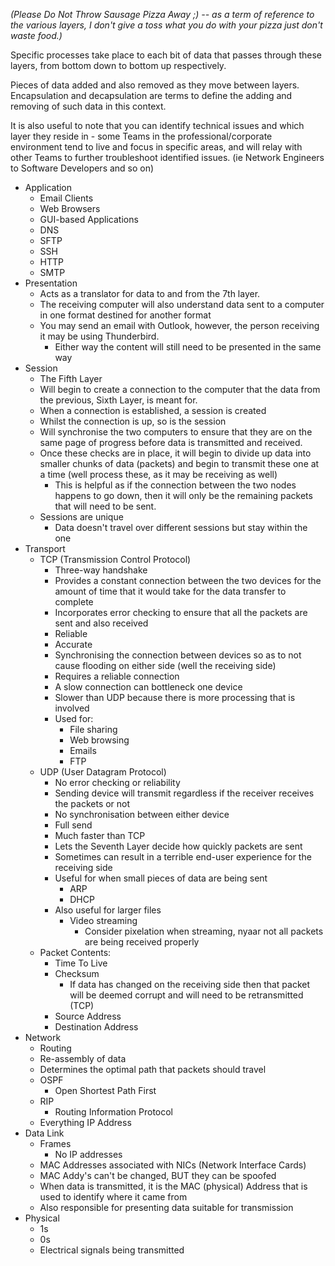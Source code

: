 *(Please Do Not Throw Sausage Pizza Away ;) -- as a term of reference to the various layers, I don't give a toss what you do with your pizza just don't waste food.)*

Specific processes take place to each bit of data that passes through these layers, from bottom down to bottom up respectively.

Pieces of data added and also removed as they move between layers. 
Encapsulation and decapsulation are terms to define the adding and removing of such data in this context. 

It is also useful to note that you can identify technical issues and which layer they reside in - some Teams in the professional/corporate environment tend to live and focus in specific areas, and will relay with other Teams to further troubleshoot identified issues. (ie Network Engineers to Software Developers and so on)

- Application
	- Email Clients
	- Web Browsers
	- GUI-based Applications
	- DNS
	- SFTP
	- SSH
	- HTTP
	- SMTP
- Presentation
	- Acts as a translator for data to and from the 7th layer. 
	- The receiving computer will also understand data sent to a computer in one format destined for another format
	- You may send an email with Outlook, however, the person receiving it may be using Thunderbird. 
		- Either way the content will still need to be presented in the same way
- Session
	- The Fifth Layer
	- Will begin to create a connection to the computer that the data from the previous, Sixth Layer, is meant for.
	- When a connection is established, a session is created
	- Whilst the connection is up, so is the session
	- Will synchronise the two computers to ensure that they are on the same page of progress before data is transmitted and received. 
	- Once these checks are in place, it will begin to divide up data into smaller chunks of data (packets) and begin to transmit these one at a time (well process these, as it may be receiving as well)
		- This is helpful as if the connection between the two nodes happens to go down, then it will only be the remaining packets that will need to be sent. 
	- Sessions are unique
		- Data doesn't travel over different sessions but stay within the one
- Transport
	- TCP (Transmission Control Protocol)
		- Three-way handshake
		- Provides a constant connection between the two devices for the amount of time that it would take for the data transfer to complete
		- Incorporates error checking to ensure that all the packets are sent and also received
		- Reliable
		- Accurate
		- Synchronising the connection between devices so as to not cause flooding on either side (well the receiving side) 
		- Requires a reliable connection
		- A slow connection can bottleneck one device
		- Slower than UDP because there is more processing that is involved
		- Used for:
			- File sharing
			- Web browsing
			- Emails
			- FTP
	- UDP (User Datagram Protocol)
		- No error checking or reliability
		- Sending device will transmit regardless if the receiver receives the packets or not
		- No synchronisation between either device
		- Full send
		- Much faster than TCP
		- Lets the Seventh Layer decide how quickly packets are sent
		- Sometimes can result in a terrible end-user experience for the receiving side
		- Useful for when small pieces of data are being sent
			- ARP 
			- DHCP
		- Also useful for larger files
			- Video streaming
				- Consider pixelation when streaming, nyaar not all packets are being received properly
	- Packet Contents:
		- Time To Live
		- Checksum
			- If data has changed on the receiving side then that packet will be deemed corrupt and will need to be retransmitted (TCP)
		- Source Address
		- Destination Address
- Network
	- Routing
	- Re-assembly of data
	- Determines the optimal path that packets should travel
	- OSPF
		- Open Shortest Path First
	- RIP
		- Routing Information Protocol
	- Everything IP Address
- Data Link
	- Frames
		- No IP addresses
	- MAC Addresses associated with NICs (Network Interface Cards)
	- MAC Addy's can't be changed, BUT they can be spoofed
	- When data is transmitted, it is the MAC (physical) Address that is used to identify where it came from
	- Also responsible for presenting data suitable for transmission
- Physical
	- 1s 
	- 0s
	- Electrical signals being transmitted